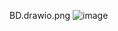 BD.drawio.png
![image](https://github.com/RhanielP/BD_ZE_DELIVERY/assets/134342074/95d23a79-aef1-4fc3-8647-dac0a9a1d58b)
